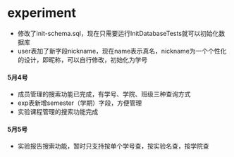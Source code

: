 # experiment
- 修改了init-schema.sql，现在只需要运行InitDatabaseTests就可以初始化数据库
- user表加了新字段nickname，现在name表示真名，nickname为一个个性化的设计，即昵称，可以自行修改，初始化为学号

#### 5月4号
- 成员管理的搜索功能已完成，有学号、学院、班级三种查询方式
- exp表新增semester（学期）字段，方便管理
- 实验课程管理的搜索功能完成
 
#### 5月5号
- 实验报告搜索功能，暂时只支持按单个学号查，按实验名查，按学院查